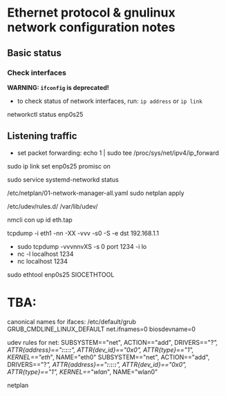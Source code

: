 # Ethernet protocol & gnulinux network configuration notes

## Basic status

### Check interfaces

**WARNING: `ifconfig` is deprecated!**

- to check status of network interfaces, run:
```ip address```
or
```ip link```


networkctl status enp0s25

## Listening traffic

- set packet forwarding:
echo 1 | sudo tee /proc/sys/net/ipv4/ip_forward

sudo ip link set enp0s25 promisc on

sudo service systemd-networkd status

/etc/netplan/01-network-manager-all.yaml
sudo netplan apply

/etc/udev/rules.d/
/var/lib/udev/


nmcli con up id eth.tap

tcpdump -i eth1 -nn -XX -vvv -s0 -S -e dst 192.168.1.1


- sudo tcpdump -vvvnnvXS -s 0 port 1234 -i lo
- nc -l localhost 1234
- nc localhost 1234


sudo ethtool enp0s25
SIOCETHTOOL

# TBA:

canonical names for ifaces:
/etc/default/grub
GRUB_CMDLINE_LINUX_DEFAULT
net.ifnames=0  biosdevname=0

udev rules for net:
SUBSYSTEM=="net", ACTION=="add", DRIVERS=="?*", ATTR{address}=="__:__:__:__:__:__", ATTR{dev_id}=="0x0", ATTR{type}=="1", KERNEL=="eth*", NAME="eth0"
SUBSYSTEM=="net", ACTION=="add", DRIVERS=="?*", ATTR{address}=="__:__:__:__:__:__", ATTR{dev_id}=="0x0", ATTR{type}=="1", KERNEL=="wlan*", NAME="wlan0"

netplan



